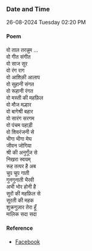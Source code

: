 ### Date and Time

26-08-2024 Tuesday 02:20 PM

#### Poem

वो ताल तरन्नुम ... <br />
वो गीत संगीत <br />
वो साज सुर <br />
वो रंग राग <br />
वो आशिक़ी आलाप <br />
वो सुहानी संगत <br />
वो रूहानी रंगत <br />
वो मस्ती की महफ़िल <br />
वो मौज मल्हार <br />
वो बागेश्री बहार <br />
वो सारंग सरगम <br />
वो पंचम पहाड़ी <br />
वो शिवरंजनी से <br />
भीगा भीगा मेघ <br />
जीवन जोगिया <br />
श्री की अनुगूँज से <br />
निखरा स्वयम् <br />
रूह तत्पर है अब <br />
चुप चुप गाती <br />
गुनगुनाती भैरवी <br />
अभी भोर होनी है <br />
सुरों की महफ़िल से <br />
सूरती की महक <br />
शुक्रगुज़ार तेरा हूँ <br />
मालिक सदा सदा

#### Reference

* [Facebook](https://www.facebook.com/share/v/z9iwTkaVZVE4MXDc/?mibextid=FQVVTg)
